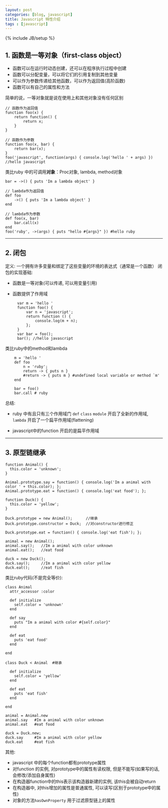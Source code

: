 ```yaml
---
layout: post
categories: [blog, javascript]
title: Javascript 特性介绍
tags : [javascript]
---
```

{% include JB/setup %}

## 1. 函数是一等对象（first-class object）

* 函数可以在运行时动态创建，还可以在程序执行过程中创建
* 函数可以分配变量，可以将它们的引用复制到其他变量
* 可以作为参数传递给其他函数，可以作为返回值(高阶函数)
* 函数可以有自己的属性和方法

简单的说，一等对象就是说在使用上和其他对象没有任何区别

    // 函数作为返回值
    function foo(x) {
        return function() {
            return x;
        }
    }

    // 函数作为参数
    function foo(x, bar) {
        return bar(x);
    }
    foo('javascript', function(args) { console.log('hello ' + args) }) //hello javascript

类比ruby 中的可调用**对象**：Proc对象, lambda, method对象

    bar = ->() { puts 'Im a lambda object' }

    // lambda作为返回值
    def foo
        ->() { puts 'Im a lambda object' }
    end

    // lambda作为参数
    def foo(x, bar)
        bar.call(x)
    end
    foo('ruby', ->(args) { puts "hello #{args}" }) #hello ruby

---

## 2. 闭包

定义: 一个拥有许多变量和绑定了这些变量的环境的表达式（通常是一个函数）
闭包的实现基础:

* 函数是一等对象(可以传递, 可以用变量引用)
* 函数提供了作用域

        var m = 'hello '
        function foo() {
            var n = 'javascript';
            return function () {
                console.log(m + n);
            };
        }
        var bar = foo();
        bar(); //hello javascript

类比ruby中的method和lambda

        m = 'hello '
        def foo
            n = 'ruby';
            return -> { puts n }
            #return -> { puts m } #undefined local variable or method `m'
        end

        bar = foo()
        bar.call # ruby

总结:

* ruby 中有且只有三个作用域门 `def` `class` `module` 开启了全新的作用域, `lambda` 开启了一个扁平作用域(flattening)

* javascript中的function 开启的是扁平作用域

---

## 3. 原型链继承


    function Animal() {
      this.color = 'unknown';
    }

    Animal.prototype.say = function() { console.log('Im a animal with color ' + this.color); };
    Animal.prototype.eat = function() { console.log('eat food'); };

    function Duck() {
      this.color = 'yellow';
    }

    Duck.prototype = new Animal();      //继承
    Duck.prototype.constructor = Duck;  //对constructor进行修正

    Duck.prototype.eat = function() { console.log('eat fish'); };

    animal = new Animal();
    animal.say();   //Im a animal with color unknown
    animal.eat();   //eat food

    duck = new Duck();
    duck.say();     //Im a animal with color yellow
    duck.eat();     //eat fish



类比ruby代码(不是完全等价):

    class Animal
      attr_accessor :color

      def initialize
        self.color = 'unknown'
      end

      def say
        puts "Im a animal with color #{self.color}"
      end

      def eat
        puts 'eat food'
      end

    end

    class Duck < Animal  #继承

      def initialize
        self.color = 'yellow'
      end

      def eat
        puts 'eat fish'
      end

    end

    animal = Animal.new
    animal.say   #Im a animal with color unknown
    animal.eat   #eat food

    duck = Duck.new;
    duck.say     #Im a animal with color yellow
    duck.eat     #eat fish

其他:

* javascript 中的每个function都有prototype属性
* 对function 的实例, 对prototype中的属性有读权限, 但是不能写(如果写的话, 会修改/添加自身属性)
* 在构造器function中的this表示该构造器新建的实例, 该this会被自动return
* 在构造器中, 对this增加的属性是普通属性, 可以读写(区别于prototype中的属性)
* 对象的方法`hasOwnProperty` 用于过滤原型链上的属性
